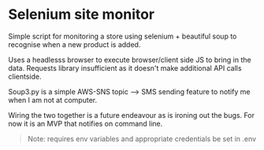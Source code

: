 # Selenium site monitor

Simple script for monitoring a store using selenium + beautiful soup to
recognise when a new product is added.

Uses a headlesss browser to execute browser/client side JS to bring in the data.
Requests library insufficient as it doesn't make additional API calls
clientside.

Soup3.py is a simple AWS-SNS topic --> SMS sending feature to notify me when I
am not at computer.

Wiring the two together is a future endeavour as is ironing out the bugs. For
now it is an MVP that notifies on command line.

> Note: requires env variables and appropriate credentials be set in .env
